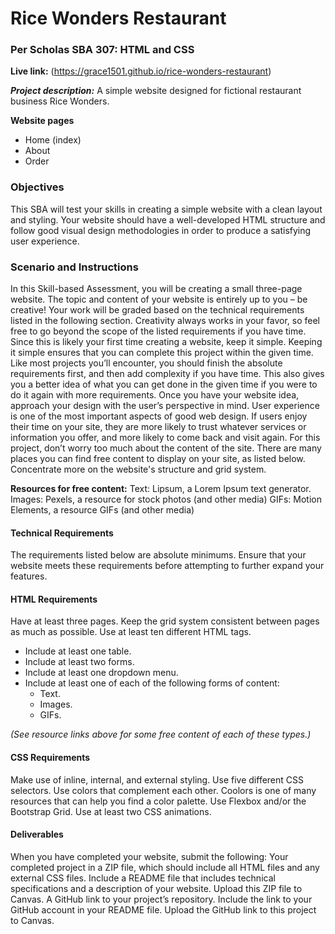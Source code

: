 # Rice Wonders Restaurant
### Per Scholas SBA 307: HTML and CSS

**Live link:** (https://grace1501.github.io/rice-wonders-restaurant)

_**Project description:**_
A simple website designed for fictional restaurant business Rice Wonders.

**Website pages**
- Home (index)
- About
- Order

### Objectives
This SBA will test your skills in creating a simple website with a clean layout and styling. Your website should have a well-developed HTML structure and follow good visual design methodologies in order to produce a satisfying user experience.

### Scenario and Instructions
In this Skill-based Assessment, you will be creating a small three-page website. The topic and content of your website is entirely up to you – be creative! 
Your work will be graded based on the technical requirements listed in the following section. Creativity always works in your favor, so feel free to go beyond the scope of the listed requirements if you have time.
Since this is likely your first time creating a website, keep it simple. Keeping it simple ensures that you can complete this project within the given time. Like most projects you’ll encounter, you should finish the absolute requirements first, and then add complexity if you have time. This also gives you a better idea of what you can get done in the given time if you were to do it again with more requirements.
Once you have your website idea, approach your design with the user’s perspective in mind. User experience is one of the most important aspects of good web design. If users enjoy their time on your site, they are more likely to trust whatever services or information you offer, and more likely to come back and visit again.
For this project, don’t worry too much about the content of the site. There are many places you can find free content to display on your site, as listed below. Concentrate more on the website's structure and grid system.

**Resources for free content:**
Text: Lipsum, a Lorem Ipsum text generator.
Images: Pexels, a resource for stock photos (and other media)
GIFs: Motion Elements, a resource GIFs (and other media)

#### Technical Requirements
The requirements listed below are absolute minimums. Ensure that your website meets these requirements before attempting to further expand your features.

#### HTML Requirements
Have at least three pages.
Keep the grid system consistent between pages as much as possible.
Use at least ten different HTML tags.
* Include at least one table.
* Include at least two forms.
* Include at least one dropdown menu.
* Include at least one of each of the following forms of content: 
  + Text.
  + Images.
  + GIFs.
    
_(See resource links above for some free content of each of these types.)_

#### CSS Requirements
Make use of inline, internal, and external styling.
Use five different CSS selectors.
Use colors that complement each other.
Coolors is one of many resources that can help you find a color palette.
Use Flexbox and/or the Bootstrap Grid.
Use at least two CSS animations.

#### Deliverables
When you have completed your website, submit the following:
Your completed project in a ZIP file, which should include all HTML files and any external CSS files. 
Include a README file that includes technical specifications and a description of your website.
Upload this ZIP file to Canvas.
A GitHub link to your project’s repository.
Include the link to your GitHub account in your README file.
Upload the GitHub link to this project to Canvas.




